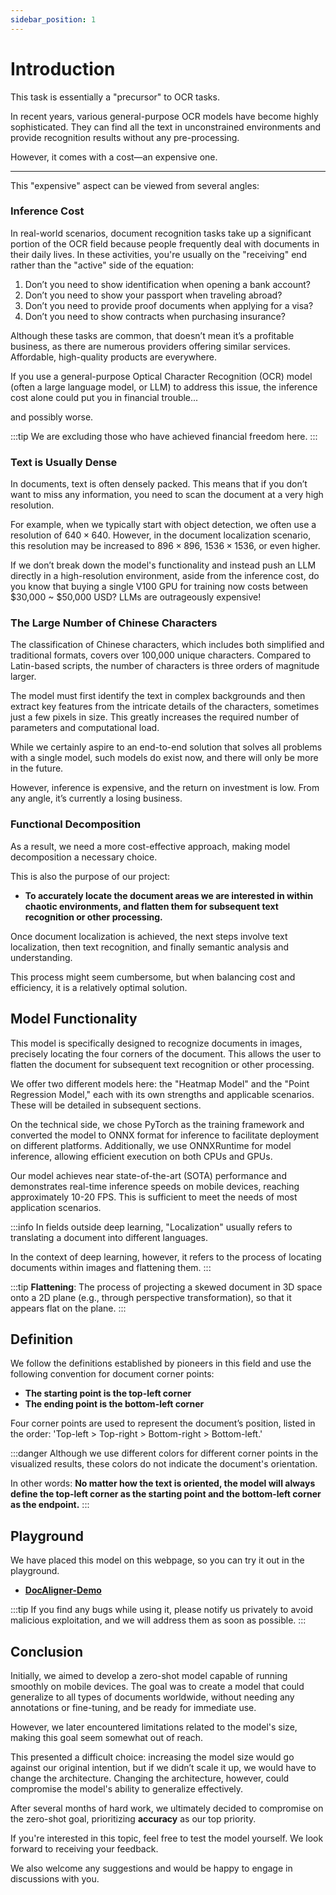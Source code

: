 ```yaml
---
sidebar_position: 1
---
```


# Introduction

This task is essentially a "precursor" to OCR tasks.

In recent years, various general-purpose OCR models have become highly sophisticated. They can find all the text in unconstrained environments and provide recognition results without any pre-processing.

However, it comes with a cost—an expensive one.

---

This "expensive" aspect can be viewed from several angles:

### Inference Cost

In real-world scenarios, document recognition tasks take up a significant portion of the OCR field because people frequently deal with documents in their daily lives. In these activities, you're usually on the "receiving" end rather than the "active" side of the equation:

1. Don’t you need to show identification when opening a bank account?
2. Don’t you need to show your passport when traveling abroad?
3. Don’t you need to provide proof documents when applying for a visa?
4. Don’t you need to show contracts when purchasing insurance?

Although these tasks are common, that doesn’t mean it’s a profitable business, as there are numerous providers offering similar services. Affordable, high-quality products are everywhere.

If you use a general-purpose Optical Character Recognition (OCR) model (often a large language model, or LLM) to address this issue, the inference cost alone could put you in financial trouble...

and possibly worse.

:::tip
We are excluding those who have achieved financial freedom here.
:::

### Text is Usually Dense

In documents, text is often densely packed. This means that if you don’t want to miss any information, you need to scan the document at a very high resolution.

For example, when we typically start with object detection, we often use a resolution of $640 \times 640$. However, in the document localization scenario, this resolution may be increased to $896 \times 896$, $1536 \times 1536$, or even higher.

If we don’t break down the model's functionality and instead push an LLM directly in a high-resolution environment, aside from the inference cost, do you know that buying a single V100 GPU for training now costs between \$30,000 ~ \$50,000 USD? LLMs are outrageously expensive!

### The Large Number of Chinese Characters

The classification of Chinese characters, which includes both simplified and traditional formats, covers over 100,000 unique characters. Compared to Latin-based scripts, the number of characters is three orders of magnitude larger.

The model must first identify the text in complex backgrounds and then extract key features from the intricate details of the characters, sometimes just a few pixels in size. This greatly increases the required number of parameters and computational load.

While we certainly aspire to an end-to-end solution that solves all problems with a single model, such models do exist now, and there will only be more in the future.

However, inference is expensive, and the return on investment is low. From any angle, it’s currently a losing business.

### Functional Decomposition

As a result, we need a more cost-effective approach, making model decomposition a necessary choice.

This is also the purpose of our project:

- **To accurately locate the document areas we are interested in within chaotic environments, and flatten them for subsequent text recognition or other processing.**

Once document localization is achieved, the next steps involve text localization, then text recognition, and finally semantic analysis and understanding.

This process might seem cumbersome, but when balancing cost and efficiency, it is a relatively optimal solution.

## Model Functionality

This model is specifically designed to recognize documents in images, precisely locating the four corners of the document. This allows the user to flatten the document for subsequent text recognition or other processing.

We offer two different models here: the "Heatmap Model" and the "Point Regression Model," each with its own strengths and applicable scenarios. These will be detailed in subsequent sections.

On the technical side, we chose PyTorch as the training framework and converted the model to ONNX format for inference to facilitate deployment on different platforms. Additionally, we use ONNXRuntime for model inference, allowing efficient execution on both CPUs and GPUs.

Our model achieves near state-of-the-art (SOTA) performance and demonstrates real-time inference speeds on mobile devices, reaching approximately 10-20 FPS. This is sufficient to meet the needs of most application scenarios.

:::info
In fields outside deep learning, "Localization" usually refers to translating a document into different languages.

In the context of deep learning, however, it refers to the process of locating documents within images and flattening them.
:::

:::tip
**Flattening**: The process of projecting a skewed document in 3D space onto a 2D plane (e.g., through perspective transformation), so that it appears flat on the plane.
:::

## Definition

We follow the definitions established by pioneers in this field and use the following convention for document corner points:

- **The starting point is the top-left corner**
- **The ending point is the bottom-left corner**

Four corner points are used to represent the document’s position, listed in the order: 'Top-left > Top-right > Bottom-right > Bottom-left.'

:::danger
Although we use different colors for different corner points in the visualized results, these colors do not indicate the document's orientation.

In other words: **No matter how the text is oriented, the model will always define the top-left corner as the starting point and the bottom-left corner as the endpoint.**
:::

## Playground

We have placed this model on this webpage, so you can try it out in the playground.

- [**DocAligner-Demo**](https://docsaid.org/en/playground/docaligner-demo)

:::tip
If you find any bugs while using it, please notify us privately to avoid malicious exploitation, and we will address them as soon as possible.
:::

## Conclusion

Initially, we aimed to develop a zero-shot model capable of running smoothly on mobile devices. The goal was to create a model that could generalize to all types of documents worldwide, without needing any annotations or fine-tuning, and be ready for immediate use.

However, we later encountered limitations related to the model's size, making this goal seem somewhat out of reach.

This presented a difficult choice: increasing the model size would go against our original intention, but if we didn’t scale it up, we would have to change the architecture. Changing the architecture, however, could compromise the model's ability to generalize effectively.

After several months of hard work, we ultimately decided to compromise on the zero-shot goal, prioritizing **accuracy** as our top priority.

If you're interested in this topic, feel free to test the model yourself. We look forward to receiving your feedback.

We also welcome any suggestions and would be happy to engage in discussions with you.
